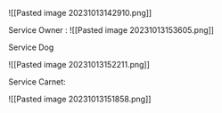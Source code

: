 ![[Pasted image 20231013142910.png]]

Service Owner :
![[Pasted image 20231013153605.png]]

Service Dog

![[Pasted image 20231013152211.png]]

Service Carnet:

![[Pasted image 20231013151858.png]]